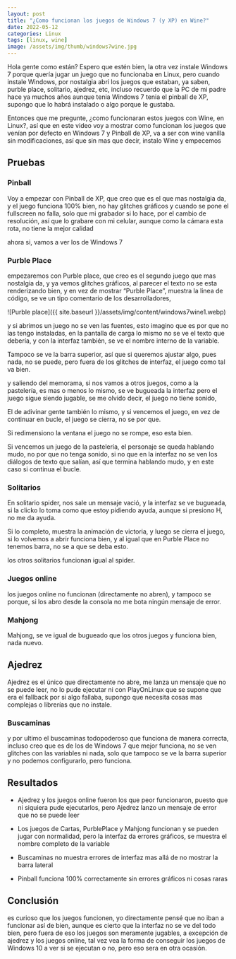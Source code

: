 ```yaml
---
layout: post
title: "¿Como funcionan los juegos de Windows 7 (y XP) en Wine?"
date: 2022-05-12
categories: Linux
tags: [linux, wine]
image: /assets/img/thumb/windows7wine.jpg
---
```


Hola gente como están? Espero que estén bien, la otra vez instale Windows 7 porque quería jugar un juego que no funcionaba en Linux, pero cuando instale Windows, por nostalgia abrí los juegos que estaban, ya saben, purble place, solitario, ajedrez, etc, incluso recuerdo que la PC de mi padre hace ya muchos años aunque tenia Windows 7 tenia el pinball de XP, supongo que lo habrá instalado o algo porque le gustaba.

Entonces que me pregunte, ¿como funcionaran estos juegos con Wine, en Linux?, así que en este video voy a mostrar como funcionan los juegos que venían por defecto en Windows 7 y Pinball de XP, va a ser con wine vanilla sin modificaciones, así que sin mas que decir, instalo Wine y empecemos

## Pruebas

### Pinball
Voy a empezar con Pinball de XP, que creo que es el que mas nostalgia da, y el juego funciona 100% bien, no hay glitches gráficos y cuando se pone el fullscreen no falla, solo que mi grabador si lo hace, por el cambio de resolución, así que lo grabare con mi celular, aunque como la cámara esta rota, no tiene la mejor calidad

ahora si, vamos a ver los de Windows 7

### Purble Place

empezaremos con Purble place, que creo es el segundo juego que mas nostalgia da, y ya vemos glitches gráficos, al parecer el texto no se esta renderizando bien, y en vez de mostrar “Purble Place”, muestra la linea de código, se ve un tipo comentario de los desarrolladores,

![Purble place]({{ site.baseurl }}/assets/img/content/windows7wine1.webp)

y si abrimos un juego no se ven las fuentes, esto imagino que es por que no las tengo instaladas, en la pantalla de carga lo mismo no se ve el texto que debería, y con la interfaz también, se ve el nombre interno de la variable.

Tampoco se ve la barra superior, así que si queremos ajustar algo, pues nada, no se puede, pero fuera de los glitches de interfaz, el juego como tal va bien.

y saliendo del memorama, si nos vamos a otros juegos, como a la pastelería, es mas o menos lo mismo, se ve bugueada la interfaz pero el juego sigue siendo jugable, se me olvido decir, el juego no tiene sonido,

El de adivinar gente también lo mismo, y si vencemos el juego, en vez de continuar en bucle, el juego se cierra, no se por que.


Si redimensiono la ventana el juego no se rompe, eso esta bien.

 Si vencemos un juego de la pastelería, el personaje se queda hablando mudo, no por que no tenga sonido, si no que en la interfaz no se ven los diálogos de texto que salían, así que termina hablando mudo, y en este caso si continua el bucle.

### Solitarios
 
En solitario spider, nos sale un mensaje vació, y la interfaz se ve bugueada, si la clicko lo toma como que estoy pidiendo ayuda, aunque si presiono H, no me da ayuda.

Si lo completo, muestra la animación de victoria, y luego se cierra el juego, si lo volvemos a abrir funciona bien, y al igual que en Purble Place no tenemos barra, no se a que se deba esto.

los otros solitarios funcionan igual al spider.

### Juegos online

los juegos online no funcionan (directamente no abren), y tampoco se porque, si los abro desde la consola no me bota ningún mensaje de error.

### Mahjong

Mahjong, se ve igual de bugueado que los otros juegos y funciona bien, nada nuevo.

## Ajedrez

Ajedrez es el único que directamente no abre, me lanza un mensaje que no se puede leer, no lo pude ejecutar ni con PlayOnLinux que se supone que era el fallback por si algo fallaba, supongo que necesita cosas mas complejas o librerías que no instale.

### Buscaminas

y por ultimo el buscaminas todopoderoso que funciona de manera correcta, incluso creo que es de los de Windows 7 que mejor funciona, no se ven glitches con las variables ni nada, solo que tampoco se ve la barra superior y no podemos configurarlo, pero funciona.

## Resultados

- Ajedrez y los juegos online fueron los que peor funcionaron, puesto que ni siquiera pude ejecutarlos, pero Ajedrez lanzo un mensaje de error que no se puede leer

- Los juegos de Cartas, PurblePlace y Mahjong funcionan y se pueden jugar con normalidad, pero la interfaz da errores gráficos, se muestra el nombre completo de la variable

- Buscaminas no muestra errores de interfaz mas allá de no mostrar la barra lateral

- Pinball funciona 100% correctamente sin errores gráficos ni cosas raras

## Conclusión

es curioso que los juegos funcionen, yo directamente pensé que no iban a funcionar así de bien, aunque es cierto que la interfaz no se ve del todo bien, pero fuera de eso los juegos son meramente jugables, a excepción de ajedrez y los juegos online, tal vez vea la forma de conseguir los juegos de Windows 10 a ver si se ejecutan o no, pero eso sera en otra ocasión.